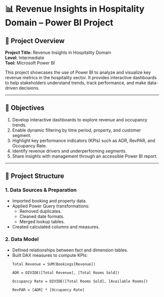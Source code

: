 # 📊 Revenue Insights in Hospitality Domain – Power BI Project

## 📝 Project Overview

**Project Title:** Revenue Insights in Hospitality Domain  
**Level:** Intermediate  
**Tool:** Microsoft Power BI  

This project showcases the use of Power BI to analyze and visualize key revenue metrics in the hospitality sector. It provides interactive dashboards to help stakeholders understand trends, track performance, and make data-driven decisions.

---

## 🎯 Objectives

1. Develop interactive dashboards to explore revenue and occupancy trends.
2. Enable dynamic filtering by time period, property, and customer segment.
3. Highlight key performance indicators (KPIs) such as ADR, RevPAR, and Occupancy Rate.
4. Identify revenue drivers and underperforming segments.
5. Share insights with management through an accessible Power BI report.

---

## 📂 Project Structure

### 1. Data Sources & Preparation
- Imported booking and property data.
- Applied Power Query transformations:
  - Removed duplicates.
  - Cleaned date formats.
  - Merged lookup tables.
- Created calculated columns and measures.

### 2. Data Model
- Defined relationships between fact and dimension tables.
- Built DAX measures to compute KPIs:
  ```dax
  Total Revenue = SUM(Bookings[Revenue])

  ADR = DIVIDE([Total Revenue], [Total Rooms Sold])

  Occupancy Rate = DIVIDE([Total Rooms Sold], [Available Rooms])

  RevPAR = [ADR] * [Occupancy Rate]
